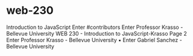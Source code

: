 # web-230
Introduction to JavaScript
Enter #contributors
Enter Professor Krasso - Bellevue University
WEB 230 - Introduction to JavaScript-Krasso Page 2
Enter Professor Krasso - Bellevue University ▪ Enter Gabriel Sanchez - Bellevue University
